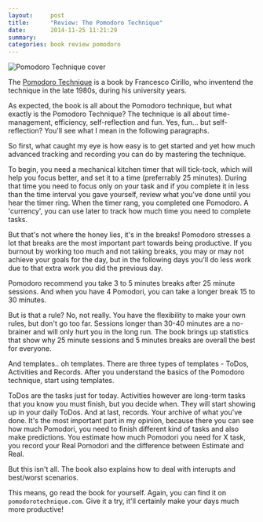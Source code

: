 ```yaml
---
layout:     post
title:      "Review: The Pomodoro Technique"
date:       2014-11-25 11:21:29
summary:
categories: book review pomodoro
---
```



![Pomodoro Technique cover](http://pomodorotechnique.com/wp-content/themes/pomodoro/img/photos/book-phototop1.jpg "Pomodoro Technique cover")

The [Pomodoro Technique](http://pomodorotechnique.com/book/) is a book by Francesco Cirillo, who inventend the technique in the late 1980s, during his university years.


As expected, the book is all about the Pomodoro technique, but what exactly is the Pomodoro Technique? The technique is all about time-management, efficiency, self-reflection and fun. Yes, fun... but self-reflection? You'll see what I mean in the following paragraphs.



So first, what caught my eye is how easy is to get started and yet how much advanced tracking and recording you can do by mastering the technique.


To begin, you need a mechanical kitchen timer that will tick-tock, which will help you focus better, and set it to a time (preferrably 25 minutes). During that time you need to focus only on your task and if you complete it in less than the time interval you gave yourself, review what you've done until you hear the timer ring. When the timer rang, you completed one Pomodoro. A 'currency', you can use later to track how much time you need to complete tasks.

But that's not where the honey lies, it's in the breaks! Pomodoro stresses a lot that breaks are the most important part towards being productive. If you burnout by working too much and not taking breaks, you may or may not achieve your goals for the day, but in the following days you'll do less work due to that extra work you did the previous day.

Pomodoro recommend you take 3 to 5 minutes breaks after 25 minute sessions.
And when you have 4 Pomodori, you can take a longer break 15 to 30 minutes.

But is that a rule? No, not really. You have the flexibility to make your own rules, but don't go too far. Sessions longer than 30-40 minutes are a no-brainer and will only hurt you in the long run. The book brings up statistics that show why 25 minute sessions and 5 minutes breaks are overall the best for everyone.



And templates.. oh templates. There are three types of templates - ToDos, Activities and Records.
After you understand the basics of the Pomodoro technique, start using templates.

ToDos are the tasks just for today. Activities however are long-term tasks that you know you must finish, but you decide when. They will start showing up in your daily ToDos. And at last, records. Your archive of what you've done. It's the most important part in my opinion, because there you can see how much Pomodori, you need to finish different kind of tasks and also make predictions. You estimate how much Pomodori you need for X task, you record your Real Pomodori and the difference between Estimate and Real.



But this isn't all. The book also explains how to deal with interupts and best/worst scenarios.

This means, go read the book for yourself. Again, you can find it on `pomodorotechnique.com`.
Give it a try, it'll certainly make your days much more productive!
